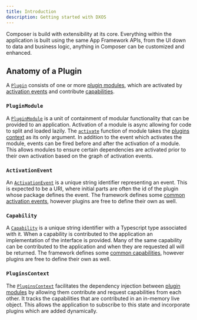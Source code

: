 ```yaml
---
title: Introduction
description: Getting started with DXOS
---
```


Composer is build with extensibility at its core. Everything within the application is built using the same App Framework APIs, from the UI down to data and business logic, anything in Composer can be customized and enhanced.

## Anatomy of a Plugin

A [`Plugin`](/typedoc/app-framework/classes/Plugin.html) consists of one or more [plugin modules](#pluginmodule), which are activated by [activation events](#activationevent) and contribute [capabilities](#capability).

### `PluginModule`

A [`PluginModule`](/typedoc/app-framework/classes/PluginModule.html) is a unit of containment of modular functionality that can be provided to an application.
Activation of a module is async allowing for code to split and loaded lazily.
The [`activate`](/typedoc/app-framework/classes/PluginModule.html#activate) function of module takes the [plugins context](#pluginscontext) as its only argument.
In addition to the event which activates the module, events can be fired before and after the activation of a module.
This allows modules to ensure certain dependencies are activated prior to their own activation based on the graph of activation events.

### `ActivationEvent`

An [`ActivationEvent`](/typedoc/app-framework/types/ActivationEvent.html) is a unique string identifier representing an event.
This is expected to be a URI, where initial parts are often the id of the plugin whose package defines the event.
The framework defines some [common activation events](/typedoc/app-framework/modules/Events.html), however plugins are free to define their own as well.

### `Capability`

A [`Capability`]() is a unique string identifier with a Typescript type associated with it.
When a capability is contributed to the application an implementation of the interface is provided.
Many of the same capability can be contributed to the application and when they are requested all will be returned.
The framework defines some [common capabilities](/typedoc/app-framework/modules/Capabilities.html), however plugins are free to define their own as well.

### `PluginsContext`

The [`PluginsContext`](/typedoc/app-framework/classes/PluginsContext.html) facilitates the dependency injection between [plugin modules](#pluginmodule) by allowing them contribute and request capabilities from each other.
It tracks the capabilities that are contributed in an in-memory live object.
This allows the application to subscribe to this state and incorporate plugins which are added dynamically.
